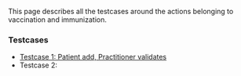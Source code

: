 This page describes all the testcases around the actions belonging to vaccination and immunization.

### Testcases
* [Testcase 1: Patient add, Practitioner validates](testcase_1.html)
* Testcase 2:

